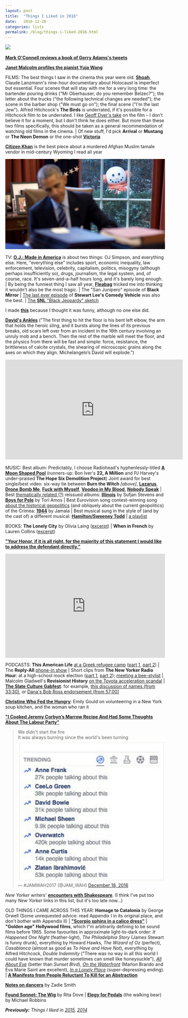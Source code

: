 ```yaml
---
layout: post
title:  "Things I Liked in 2016"
date:   2016-12-28
categories: lists
permalink: /blog/things-i-liked-2016.html
---
```


[![](../assets/img/2016-croc.jpg)](https://royalsociety.org/journals/publishing-activities/photo-competition/2016-winners-runners-up/)

**[Mark O'Connell reviews a book of Gerry Adams's tweets](http://www.newyorker.com/books/page-turner/gerry-adamss-baffling-book-of-tweets)**

**[Janet Malcolm profiles the pianist Yuja Wang](http://www.newyorker.com/magazine/2016/09/05/yuja-wang-and-the-art-of-performance)**

FILMS: The best things I saw in the cinema this year were old. [**Shoah**](http://www.newyorker.com/magazine/2011/01/10/look-again), Claude Lanzmann's nine-hour documentary about Holocaust is imperfect but essential. Four scenes that will stay with me for a very long time: the bartender pouring drinks ("Mr Oberhauser, do you remember Belzec?"); the letter about the trucks ("the following technical changes are needed"); the scene in the barber shop ("We must go on"); the final scene ("I'm the last Jew"). Alfred Hitchcock's **The Birds** is underrated, if it's possible for a Hitchcock film to be underrated. I like [Geoff Dyer's take](https://www.theguardian.com/film/2012/jun/17/my-favourite-hitchcock-film-the-birds-geoff-dyer) on the film – I don't believe it for a moment, but I don't think he does either. But more than these two films specifically, this should be taken as a general recommendation of watching old films in the cinema. \| Of new stuff, I'd pick **Arrival** or **Mustang** or **The Neon Demon** or the one-shot [**Victoria**](http://www.salon.com/2015/10/08/victoria_this_exciting_german_thriller_shot_straight_through_in_one_take_is_much_more_than_a_novelty/)

**[Citizen Khan](http://www.newyorker.com/magazine/2016/06/06/zarif-khans-tamales-and-the-muslims-of-sheridan-wyoming)** is the best piece about a murdered Afghan Muslim tamale vendor in mid-century Wyoming I read all year

[![](../assets/img/2016-obama.jpg)](https://www.instagram.com/p/BOF_jkGDWke/)

TV: [**O.J.: Made in America**](http://www.nytimes.com/2016/05/20/movies/oj-made-in-america-review.html) is about two things: OJ Simpson, and everything else. Here, "everything else" includes sport, economic inequality, law enforcement, television, celebrity, capitalism, politics, misogyny (although perhaps insufficiently so), drugs, journalism, the legal system, and, of course, race. It's seven-and-a-half hours long, and it's barely long enough. \| By being the funniest thing I saw all year, [**Fleabag**](http://www.newyorker.com/magazine/2016/09/26/fleabag-an-original-bad-girl-comedy) tricked me into thinking it wouldn't also be the most tragic. \| The "San Junipero" episode of **Black Mirror** | [The last ever episode](https://embedy.cc/movies/bTZqZ1pSWUNHWmJITWlwaTAwcy94b2kycmVIYkZCczR0djRQQU1wdUw3WT0) of **Stewart Lee's Comedy Vehicle** was also the best. \| [The **SNL** "Black Jeopardy" sketch](http://www.slate.com/articles/news_and_politics/politics/2016/10/snl_s_black_jeopardy_sketch_was_the_most_astute_analysis_of_american_politics.html)

I made **[this](https://www.buzzfeed.com/mpaldridge/9-clouds-that-dont-look-like-uk-cabinet-ministers-2hqzs)** because I thought it was funny, although no one else did.

[**David's Ankles**](http://www.nytimes.com/2016/08/21/magazine/davids-ankles-how-imperfections-could-bring-down-the-worlds-most-perfect-statue.html) ("The first thing to hit the floor is his bent left elbow, the arm that holds the heroic sling, and it bursts along the lines of its previous breaks, old scars left over from an incident in the 16th century involving an unruly mob and a bench. Then the rest of the marble will meet the floor, and the physics from there will be fast and simple: force, resistance, the brittleness of calcite crystals, the shearing of microscopic grains along the axes on which they align. Michelangelo’s David will explode.")

<iframe width="560" height="315" src="https://www.youtube.com/embed/yI2oS2hoL0k" frameborder="0" allowfullscreen></iframe>

MUSIC: Best album: Predictably, I choose Radiohead's hyphenlessly-titled [**A Moon Shaped Pool**](http://prettymuchamazing.com/reviews/radiohead-a-moon-shaped-pool) (runners-up: Bon Iver's **22, A Million** and PJ Harvey's under-praised **The Hope Six Demolition Project**) Joint award for best single/best video: six-way tie between **Burn the Witch** _[above]_, [**Lazarus**](https://www.youtube.com/watch?v=y-JqH1M4Ya8), [**Drone Bomb Me**](https://vimeo.com/152637866), [**Fuck with Myself**](https://www.youtube.com/watch?v=-99e4geCm2w), [**Voodoo in My Blood**](https://www.youtube.com/watch?v=ElvLZMsYXlo), [**Nobody Speak**](https://www.youtube.com/watch?v=NUC2EQvdzmY) \| Best [thematically related (?)](http://pitchfork.com/thepitch/703-the-uncool-connection-between-sufjan-stevens-and-tori-amos/) reissued albums: [**Illinois**](https://open.spotify.com/album/7j8lfKDdL7vE8OAM4cA3W3) by Sufjan Stevens and [**Boys for Pele**](https://open.spotify.com/album/7vuSTl6tuWg0CQdmfphkFQ) by Tori Amos \| Best Eurovision song contest-winning song [about the historical geopolitics](https://en.wikipedia.org/wiki/1944_(song)#Background_and_lyrics) (and obliquely about the current geopolitics) of the Crimea: [**1944**](https://www.youtube.com/watch?v=B-rnM-MwRHY) by Jamala \| Best musical sung in the style of (and by the cast of) a different musical: [**Hamilton/Sweeney Todd**](https://www.youtube.com/watch?v=bruTOQoNtO4) \| [a playlist](https://open.spotify.com/user/mpaldridge/playlist/1KxSEaY5xvXYxV093nIDYX)

BOOKS: **The Lonely City** by Olivia Laing ([excerpt](https://www.theguardian.com/books/2016/feb/28/the-lonely-city-olivia-laing-edward-hopper-andy-warhol)) \| **When in French** by Lauren Collins ([excerpt](https://www.newyorker.com/magazine/2016/08/08/lauren-collins-learns-to-love-in-french))

**["Your Honor, if it is all right, for the majority of this statement I would like to address the defendant directly."](https://www.buzzfeed.com/katiejmbaker/heres-the-powerful-letter-the-stanford-victim-read-to-her-ra)**

<div style='position:relative; padding-bottom:calc(56.25% + 44px)'><iframe src='https://gfycat.com/ifr/DimpledShrillCanadagoose' frameborder='0' scrolling='no' width='100%' height='100%' style='position:absolute;top:0;left:0;' allowfullscreen></iframe></div>

PODCASTS: **This American Life** [at a Greek refugee camp](https://www.thisamericanlife.org/greece/) ([part 1](http://www.thisamericanlife.org/radio-archives/episode/592/are-we-there-yet), [part 2](http://www.thisamericanlife.org/radio-archives/episode/593/dont-have-to-live-like-a-refugee)) \| The **Reply-All** [phone-in show](https://gimletmedia.com/episode/82-hello/) \| Short clips from **The New Yorker Radio Hour**: at a high-school mock election ([part 1](http://www.wnyc.org/story/high-school-mock-election-keeps-it-real/), [part 2](http://www.wnyc.org/story/trumped-high-school-election/)); [meeting a bee-stylist](http://www.wnyc.org/story/how-beautify-bee/) \| Malcolm Gladwell's **Revisionist History** [on the Toyota acceleration scandal](http://revisionisthistory.com/episodes/08-blame-game) \| **[The Slate Culture Gabfest](http://www.slate.com/articles/podcasts/culturegabfest.html)**: for example, [this discussion of names (from 33:30)](http://www.slate.com/articles/podcasts/culturegabfest/2016/03/slate_s_culture_gabfest_on_10_cloverfield_lane_dark_territory_the_secret.html), or [Dana's Bob Ross endorsement (from 57:00)](http://www.slate.com/articles/podcasts/culturegabfest/2016/09/atlanta_whether_smiling_can_make_you_happier_and_walking_and_talking_on.html)

**[Christine Who Fed the Hungry](http://www.newyorker.com/books/page-turner/christine-who-fed-the-hungry)**: Emily Gould on volunteering in a New York soup kitchen, and the woman who ran it

**["I Cooked Jeremy Corbyn’s Marrow Recipe And Had Some Thoughts About The Labour Party"](https://www.buzzfeed.com/jimwaterson/a-marrow-victory)**

> We didn't start the fire  
> It was always burning since the world's been turning
> ![pic.twitter.com/9LIb6qbdn8](../assets/img/2016-fire.png)
> — #JAMWAH2017 (@JAM_WAH) [December 18, 2016](https://twitter.com/JAM_WAH/status/810487015523422208) <script async src="//platform.twitter.com/widgets.js" charset="utf-8"></script>

_New Yorker_ writers' **[encounters with Shakespeare](http://www.newyorker.com/books/page-turner/encounters-with-shakespeare-anniversary)**. (I think I've put too many _New Yorker_ links in this list, but it's too late now...)

OLD THINGS I CAME ACROSS THIS YEAR: **Homage to Catalonia** by George Orwell (Some unrequested advice: read Appendix I in its original place, and don't bother with Appendix II) \| **["Scorpio sphinx in a calico dress"](https://open.spotify.com/track/4WbP5AjT2RFb3paBBD2BRM)** \| **"Golden age" Hollywood films**, which I"m arbitrarily defining to be sound films before 1965. Some favourites in approximate light-to-dark order: _It Happened One Night_ (feather-light), _The Philadelphia Story_ (James Stewart is funny drunk), everything by Howard Hawks, _The Wizard of Oz_ (perfect), _Casablanca_ (almost as good as _To Have and Have Not_), everything by Alfred Hitchcock, _Double Indemnity_ ("There was no way in all this world I could have known that murder sometimes can smell like honeysuckle"), [_All About Eve_](http://www.rogerebert.com/reviews/great-movie-all-about-eve-1950) (better than _Sunset Blvd_), [_On the Waterfront_](http://www.rogerebert.com/reviews/great-movie-on-the-waterfront-1954) (Marlon Brando and Eva Marie Saint are excellent), [_In a Lonely Place_](http://www.rogerebert.com/reviews/in-a-lonely-place-1950) (super-depressing ending).  \| [**A Manifesto from People Reluctant To Kill for an Abstraction**](http://www.slate.com/articles/news_and_politics/low_concept/2004/08/manifesto.html)

**[Notes on dancers](https://www.theguardian.com/books/2016/oct/29/zadie-smith-what-beyonce-taught-me)** by Zadie Smith

[**Found Sonnet: The Wig**](http://www.newyorker.com/magazine/2016/05/09/found-sonnet-the-wig) by Rita Dove \| **[Elegy for Pedals](https://twitter.com/bananakarenina/status/788048202708779008)** (the walking bear) by Michael Robbins

_**Previously:** Things I liked in [2015](http://aldridge.tumblr.com/post/154739067697/things-i-liked-in-2015), [2014](http://aldridge.tumblr.com/post/112037214082/things-i-liked-in-2014)_
